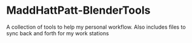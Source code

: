# MaddHattPatt-BlenderTools
A collection of tools to help my personal workflow. Also includes files to sync back and forth for my work stations
